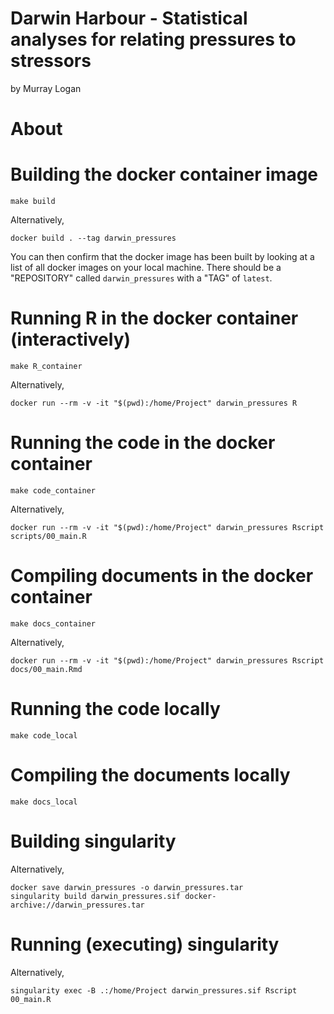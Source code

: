 # Darwin Harbour - Statistical analyses for relating pressures to stressors
by Murray Logan

# About

# Building the docker container image

```{build docker, engine='bash', results='markdown', eval=FALSE}
make build
```

Alternatively,

```{build docker alt, engine='bash', results='markdown', eval=FALSE}
docker build . --tag darwin_pressures
```

You can then confirm that the docker image has been built by looking
at a list of all docker images on your local machine.  There should be
a "REPOSITORY" called `darwin_pressures` with a "TAG" of `latest`.

# Running R in the docker container (interactively)

```{run docker, engine='bash', results='markdown', eval=FALSE}
make R_container
```

Alternatively,

```{run docker alt, engine='bash', results='markdown', eval=FALSE}
docker run --rm -v -it "$(pwd):/home/Project" darwin_pressures R
```

# Running the code in the docker container

```{run docker code container, engine='bash', results='markdown', eval=FALSE}
make code_container
```

Alternatively,

```{run docker code container alt, engine='bash', results='markdown', eval=FALSE}
docker run --rm -v -it "$(pwd):/home/Project" darwin_pressures Rscript scripts/00_main.R
```

# Compiling documents in the docker container

```{run docker docs container, engine='bash', results='markdown', eval=FALSE}
make docs_container
```

Alternatively,

```{run docker docs container alt, engine='bash', results='markdown', eval=FALSE}
docker run --rm -v -it "$(pwd):/home/Project" darwin_pressures Rscript docs/00_main.Rmd
```

# Running the code locally 

```{run docker code local, engine='bash', results='markdown', eval=FALSE}
make code_local
```

# Compiling the documents locally 

```{run docker docs local, engine='bash', results='markdown', eval=FALSE}
make docs_local
```

# Building singularity

Alternatively,

```{build singularity alt, engine='bash', results='markdown', eval=FALSE}
docker save darwin_pressures -o darwin_pressures.tar 
singularity build darwin_pressures.sif docker-archive://darwin_pressures.tar
```

# Running (executing) singularity

Alternatively,

```{run singularity alt, engine='bash', results='markdown', eval=FALSE}
singularity exec -B .:/home/Project darwin_pressures.sif Rscript 00_main.R
```
